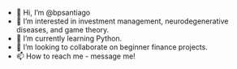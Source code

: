 - 👋 Hi, I’m @bpsantiago
- 👀 I’m interested in investment management, neurodegenerative diseases, and game theory.
- 🌱 I’m currently learning Python.
- 💞️ I’m looking to collaborate on beginner finance projects.
- 📫 How to reach me - message me!

<!---
bpsantiago/bpsantiago is a ✨ special ✨ repository because its `README.md` (this file) appears on your GitHub profile.
You can click the Preview link to take a look at your changes.
--->
